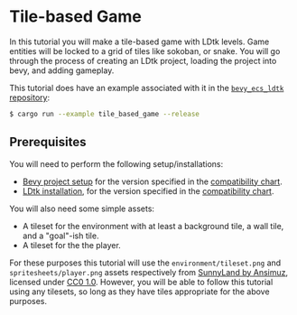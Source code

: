 # Tile-based Game
In this tutorial you will make a tile-based game with LDtk levels.
Game entities will be locked to a grid of tiles like sokoban, or snake.
You will go through the process of creating an LDtk project, loading the project into bevy, and adding gameplay.

This tutorial does have an example associated with it in the [`bevy_ecs_ldtk` repository](https://github.com/trouv/bevy_ecs_ldtk):
```bash
$ cargo run --example tile_based_game --release
```

## Prerequisites
You will need to perform the following setup/installations:
- [Bevy project setup](https://bevyengine.org/learn/book/getting-started/setup/) for the version specified in the [compatibility chart](https://github.com/Trouv/bevy_ecs_ldtk#compatibility).
- [LDtk installation](https://ldtk.io/versions/), for the version specified in the [compatibility chart](https://github.com/Trouv/bevy_ecs_ldtk#compatibility).

You will also need some simple assets:
- A tileset for the environment with at least a background tile, a wall tile, and a "goal"-ish tile.
- A tileset for the the player.

For these purposes this tutorial will use the `environment/tileset.png` and `spritesheets/player.png` assets respectively from [SunnyLand by Ansimuz](https://ansimuz.itch.io/sunny-land-pixel-game-art), licensed under [CC0 1.0](https://creativecommons.org/publicdomain/zero/1.0/).
However, you will be able to follow this tutorial using any tilesets, so long as they have tiles appropriate for the above purposes.
